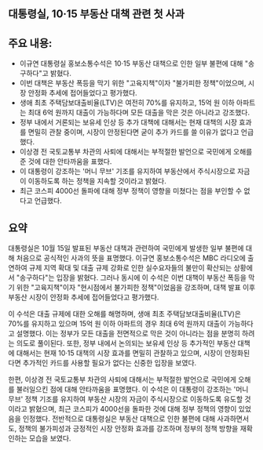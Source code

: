 ## 대통령실, 10·15 부동산 대책 관련 첫 사과

## 주요 내용:
*   이규연 대통령실 홍보소통수석은 10·15 부동산 대책으로 인한 일부 불편에 대해 "송구하다"고 밝혔다.
*   이번 대책은 부동산 폭등을 막기 위한 "고육지책"이자 "불가피한 정책"이었으며, 시장 안정화 추세에 접어들었다고 평가했다.
*   생애 최초 주택담보대출비율(LTV)은 여전히 70%를 유지하고, 15억 원 이하 아파트는 최대 6억 원까지 대출이 가능하다며 모든 대출을 막은 것은 아니라고 강조했다.
*   정부 내에서 거론되는 보유세 인상 등 추가 대책에 대해서는 현재 대책의 시장 효과를 면밀히 관찰 중이며, 시장이 안정된다면 굳이 추가 카드를 쓸 이유가 없다고 언급했다.
*   이상경 전 국토교통부 차관의 사퇴에 대해서는 부적절한 발언으로 국민에게 오해를 준 것에 대한 안타까움을 표했다.
*   이 대통령이 강조하는 '머니 무브' 기조를 유지하여 부동산에서 주식시장으로 자금이 이동하도록 하는 정책을 지속할 것이라고 밝혔다.
*   최근 코스피 4000선 돌파에 대해 정부 정책이 영향을 미쳤다는 점을 부인할 수 없다고 언급했다.

## 요약
대통령실은 10월 15일 발표된 부동산 대책과 관련하여 국민에게 발생한 일부 불편에 대해 처음으로 공식적인 사과의 뜻을 표명했다. 이규연 홍보소통수석은 MBC 라디오에 출연하여 규제 지역 확대 및 대출 규제 강화로 인한 실수요자들의 불만이 확산되는 상황에서 "송구하다"는 입장을 밝혔다. 그러나 동시에 이 수석은 이번 대책이 부동산 폭등을 막기 위한 "고육지책"이자 "현시점에서 불가피한 정책"이었음을 강조하며, 대책 발표 이후 부동산 시장이 안정화 추세에 접어들었다고 평가했다.

이 수석은 대출 규제에 대한 오해를 해명하며, 생애 최초 주택담보대출비율(LTV)은 70%를 유지하고 있으며 15억 원 이하 아파트의 경우 최대 6억 원까지 대출이 가능하다고 설명했다. 이는 정부가 모든 대출을 전면적으로 막은 것이 아니라는 점을 분명히 하려는 의도로 풀이된다. 또한, 정부 내에서 논의되는 보유세 인상 등 추가적인 부동산 대책에 대해서는 현재 10·15 대책의 시장 효과를 면밀히 관찰하고 있으며, 시장이 안정화된다면 추가적인 카드를 사용할 필요가 없다는 신중한 입장을 보였다.

한편, 이상경 전 국토교통부 차관의 사퇴에 대해서는 부적절한 발언으로 국민에게 오해를 불러일으킨 점에 대해 안타까움을 표명했다. 이 수석은 이 대통령이 강조하는 '머니 무브' 정책 기조를 유지하여 부동산 시장의 자금이 주식시장으로 이동하도록 유도할 것이라고 밝혔으며, 최근 코스피가 4000선을 돌파한 것에 대해 정부 정책의 영향이 있었음을 인정했다. 전반적으로 대통령실은 부동산 대책으로 인한 불편에 대해 사과하면서도, 정책의 불가피성과 긍정적인 시장 안정화 효과를 강조하며 정부의 정책 방향을 재확인하는 모습을 보였다.